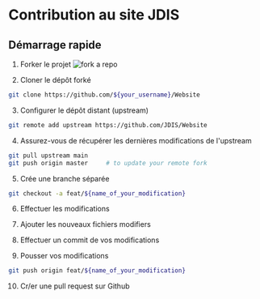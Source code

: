 # Contribution au site JDIS

## Démarrage rapide

1. Forker le projet
![fork a repo](https://docs.github.com/assets/cb-79331/images/help/repository/fork_button.png)

2. Cloner le dépôt forké
```bash
git clone https://github.com/${your_username}/Website
```

3. Configurer le dépôt distant (upstream)
```bash
git remote add upstream https://github.com/JDIS/Website
```

4. Assurez-vous de récupérer les dernières modifications de l'upstream
```bash
git pull upstream main
git push origin master     # to update your remote fork
```

5. Crée une branche séparée
```bash
git checkout -a feat/${name_of_your_modification}
```

6. Effectuer les modifications

7. Ajouter les nouveaux fichiers modifiers

8. Effectuer un commit de vos modifications

7. Pousser vos modifications
```bash
git push origin feat/${name_of_your_modification}
```

10. Cr/er une pull request sur Github